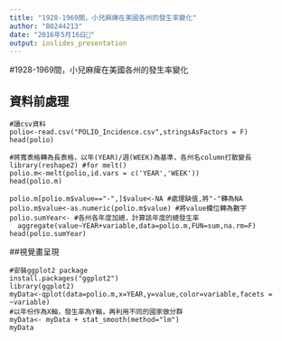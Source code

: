 ```yaml
---
title: "1928-1969間，小兒麻痺在美國各州的發生率變化"
author: "B0244213"
date: "2016年5月16日"
output: ioslides_presentation
---
```

#1928-1969間，小兒麻痺在美國各州的發生率變化

## 資料前處理 
```{r results='hide',message=FALSE,cache=T}
#讀csv資料
polio<-read.csv("POLIO_Incidence.csv",stringsAsFactors = F)
head(polio)

#將寬表格轉為長表格，以年(YEAR)/週(WEEK)為基準，各州名column打散變長
library(reshape2) #for melt()
polio.m<-melt(polio,id.vars = c('YEAR','WEEK'))
head(polio.m)

polio.m[polio.m$value=="-",]$value<-NA #處理缺值,將"-"轉為NA
polio.m$value<-as.numeric(polio.m$value) #將value欄位轉為數字
polio.sumYear<- #各州各年度加總，計算該年度的總發生率
  aggregate(value~YEAR+variable,data=polio.m,FUN=sum,na.rm=F)
head(polio.sumYear)
```

##視覺畫呈現
```{r results='hide',message=FALSE,cache=T}
#安裝ggplot2 package
install.packages("ggplot2")
library(ggplot2)
myData<-qplot(data=polio.m,x=YEAR,y=value,color=variable,facets = ~variable)
#以年份作為X軸，發生率為Y軸，再利用不同的國家做分群
myData<- myData + stat_smooth(method="lm")
myData
```
